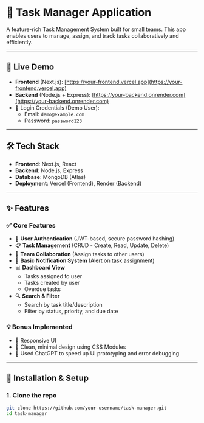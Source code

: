# 📝 Task Manager Application

A feature-rich Task Management System built for small teams. This app enables users to manage, assign, and track tasks collaboratively and efficiently.

---

## 🚀 Live Demo

- **Frontend** (Next.js): [https://your-frontend.vercel.app](https://your-frontend.vercel.app)
- **Backend** (Node.js + Express): [https://your-backend.onrender.com](https://your-backend.onrender.com)
- 🔐 Login Credentials (Demo User):
  - Email: `demo@example.com`
  - Password: `password123`

---

## 🛠️ Tech Stack

- **Frontend**: Next.js, React
- **Backend**: Node.js, Express
- **Database**: MongoDB (Atlas)
- **Deployment**: Vercel (Frontend), Render (Backend)

---

## ✨ Features

### ✅ Core Features

- 🔐 **User Authentication** (JWT-based, secure password hashing)
- 📋 **Task Management** (CRUD - Create, Read, Update, Delete)
- 👥 **Team Collaboration** (Assign tasks to other users)
- 🔔 **Basic Notification System** (Alert on task assignment)
- 📊 **Dashboard View**
  - Tasks assigned to user
  - Tasks created by user
  - Overdue tasks
- 🔍 **Search & Filter**
  - Search by task title/description
  - Filter by status, priority, and due date

### 💡 Bonus Implemented

- 🌈 Responsive UI
- 🎨 Clean, minimal design using CSS Modules
- 🤖 Used ChatGPT to speed up UI prototyping and error debugging

---

## 🧪 Installation & Setup

### 1. Clone the repo

```bash
git clone https://github.com/your-username/task-manager.git
cd task-manager
